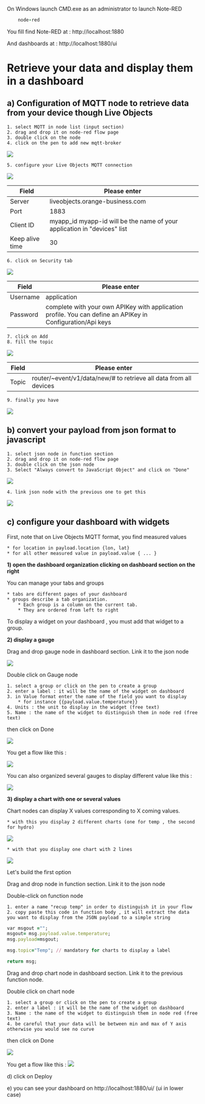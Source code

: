 On Windows launch CMD.exe as an administrator to launch Note-RED

```ruby
    node-red
```

You fill find Note-RED at : http://localhost:1880

And dashboards at : http://localhost:1880/ui

# Retrieve your data and display them in a dashboard #

## a) Configuration of MQTT node to retrieve data from your device though Live Objects ##


	1. select MQTT in node list (input section) 
	2. drag and drop it on node-red flow page
	3. double click on the node 
	4. click on the pen to add new mqtt-broker
![](img/addbroker.png)

	5. configure your Live Objects MQTT connection 

![](img/configurebroker2.png)

Field | Please enter 
------------ | -------------
Server | liveobjects.orange-business.com
Port | 1883
Client ID | myapp_id     myapp-id will be the name of your application in "devices" list
Keep alive time | 30

	6. click on Security tab

![](img/securitytab2.png)

Field | Please enter 
------------ | -------------
Username | application
Password | complete with your own APIKey with application profile. You can define an APIKey in Configuration/Api keys
	
	7. click on Add
	8. fill the topic 
	
![](img/filltopic2.png)


Field | Please enter 
------------ | -------------
Topic | router/~event/v1/data/new/# to retrieve all data from all devices

	9. finally you have 

![](img/mqttinput.png)


## b) convert your payload from json format to javascript ##

	1. select json node in function section
	2. drag and drop it on node-red flow page
	3. double click on the json node 
	3. Select "Always convert to JavaScript Object" and click on "Done"
![](img/jsonnode.png)

	4. link json node with the previous one to get this
![](img/mqttjson.png)


## c) configure your dashboard with widgets ##

First, note that on Live Objects MQTT format, you find measured values 

	* for location in payload.location {lon, lat}
	* for all other measured value in payload.value { ... }

**1) open the dashboard organization clicking on dashboard section on the right**

You can manage your tabs and groups

	* tabs are different pages of your dashboard
	* groups describe a tab organization. 
		* Each group is a column on the current tab. 
		* They are ordered from left to right

To display a widget on your dashboard , you must add that widget to a group.

**2) display a gauge**

Drag and drop gauge node in dashboard section. Link it to the json node  

![](img/flowtogauge.png)

Double click on Gauge node 

	1. select a group or click on the pen to create a group
	2. enter a label : it will be the name of the widget on dashboard
	3. in Value format enter the name of the field you want to display 
		* for instance {{payload.value.temperature}} 
	4. Units : the unit to display in the widget (free text)
	5. Name : the name of the widget to distinguish them in node red (free text)
then click on Done

![](img/configgauge.png)

You get a flow like this : 

![](img/flowtogauge2.png)

You can also organized several gauges to display different value like this :

![](img/flowtogauge3.png)


**3) display a chart with one or several values**

Chart nodes can display X values corresponding to X coming values.


	* with this you display 2 different charts (one for temp , the second for hydro)

![](img/chart1.png)

	* with that you display one chart with 2 lines 

![](img/chart2.png)

Let's build the first option

Drag and drop node in function section. Link it to the json node

Double-click on function node 

	1. enter a name "recup temp" in order to distinguish it in your flow
	2. copy paste this code in function body , it will extract the data you want to display from the JSON payload to a simple string

```ruby
var msgout ="";
msgout= msg.payload.value.temperature;
msg.payload=msgout;

msg.topic="Temp"; // mandatory for charts to display a label

return msg;
```

Drag and drop chart node in dashboard section. Link it to the previous function node.


Double click on chart node 

	1. select a group or click on the pen to create a group
	2. enter a label : it will be the name of the widget on dashboard
	3. Name : the name of the widget to distinguish them in node red (free text)
	4. be careful that your data will be between min and max of Y axis otherwise you would see no curve

then click on Done

![](img/configurechart.png)

You get a flow like this : 
![](img/flowchart.png)


d) click on Deploy

e) you can see your dashboard on http://localhost:1880/ui/  (ui in lower case)
